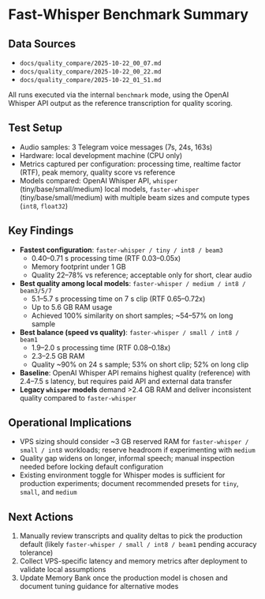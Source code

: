 # Fast-Whisper Benchmark Summary

## Data Sources
- `docs/quality_compare/2025-10-22_00_07.md`
- `docs/quality_compare/2025-10-22_00_22.md`
- `docs/quality_compare/2025-10-22_01_51.md`

All runs executed via the internal `benchmark` mode, using the OpenAI Whisper API output as the reference transcription for quality scoring.

## Test Setup
- Audio samples: 3 Telegram voice messages (7s, 24s, 163s)
- Hardware: local development machine (CPU only)
- Metrics captured per configuration: processing time, realtime factor (RTF), peak memory, quality score vs reference
- Models compared: OpenAI Whisper API, `whisper` (tiny/base/small/medium) local models, `faster-whisper` (tiny/base/small/medium) with multiple beam sizes and compute types (`int8`, `float32`)

## Key Findings
- **Fastest configuration**: `faster-whisper / tiny / int8 / beam3`
  - 0.40–0.71 s processing time (RTF 0.03–0.05x)
  - Memory footprint under 1 GB
  - Quality 22–78% vs reference; acceptable only for short, clear audio
- **Best quality among local models**: `faster-whisper / medium / int8 / beam3/5/7`
  - 5.1–5.7 s processing time on 7 s clip (RTF 0.65–0.72x)
  - Up to 5.6 GB RAM usage
  - Achieved 100% similarity on short samples; ~54–57% on long sample
- **Best balance (speed vs quality)**: `faster-whisper / small / int8 / beam1`
  - 1.9–2.0 s processing time (RTF 0.08–0.18x)
  - 2.3–2.5 GB RAM
  - Quality ~90% on 24 s sample; 53% on short clip; 52% on long clip
- **Baseline**: OpenAI Whisper API remains highest quality (reference) with 2.4–7.5 s latency, but requires paid API and external data transfer
- **Legacy `whisper` models** demand >2.4 GB RAM and deliver inconsistent quality compared to `faster-whisper`

## Operational Implications
- VPS sizing should consider ~3 GB reserved RAM for `faster-whisper / small / int8` workloads; reserve headroom if experimenting with `medium`
- Quality gap widens on longer, informal speech; manual inspection needed before locking default configuration
- Existing environment toggle for Whisper modes is sufficient for production experiments; document recommended presets for `tiny`, `small`, and `medium`

## Next Actions
1. Manually review transcripts and quality deltas to pick the production default (likely `faster-whisper / small / int8 / beam1` pending accuracy tolerance)
2. Collect VPS-specific latency and memory metrics after deployment to validate local assumptions
3. Update Memory Bank once the production model is chosen and document tuning guidance for alternative modes
